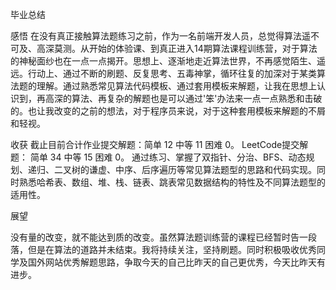 毕业总结

感悟
在没有真正接触算法题练习之前，作为一名前端开发人员，总觉得算法遥不可及、高深莫测。从开始的体验课、到真正进入14期算法课程训练营，对于算法的神秘面纱也在一点一点揭开。思想上、逐渐地走近算法世界，不再感觉陌生、遥远。行动上、通过不断的刷题、反复思考、五毒神掌，循环往复的加深对于某类算法题的理解。通过熟悉常见算法代码模板、通过套用模板来解题，让我在思想上认识到，再高深的算法、再复杂的解题也是可以通过'笨'办法来一点一点熟悉和击破的。也让我改变的之前的想法，对于程序员来说，对于这种套用模板来解题的不屑和轻视。

收获
截止目前合计作业提交解题：简单 12  中等 11  困难 0。
LeetCode提交解题：       简单 34  中等 15  困难 0。
通过练习、掌握了双指针、分治、BFS、动态规划、递归、二叉树的谦虚、中序、后序遍历等常见算法题型的思路和代码实现。同时熟悉哈希表、数组、堆、栈、链表、跳表常见数据结构的特性及不同算法题型的适用性。

展望

没有量的改变，就不能达到质的改变。虽然算法题训练营的课程已经暂时告一段落，但是在算法的道路并未结束。我将持续关注，坚持刷题。同时积极吸收优秀同学及国外网站优秀解题思路，争取今天的自己比昨天的自己更优秀，今天比昨天有进步。